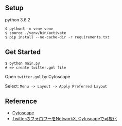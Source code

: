 ## Setup

python 3.6.2

```
$ python3 -m venv venv
$ source ./venv/bin/activate
$ pip install --no-cache-dir -r requirements.txt
```

## Get Started

```
$ python main.py
# => create twitter.gml file
```

Open `twitter.gml` by Cytoscape

Select: `Menu -> Layout -> Apply Preferred Layout`

## Reference

- [Cytoscape](https://cytoscape.org/)
- [TwitterのフォロワーをNetworkX, Cytoscapeで可視化](https://qiita.com/a-lilas/items/d7654def2fa831c0dfdf)